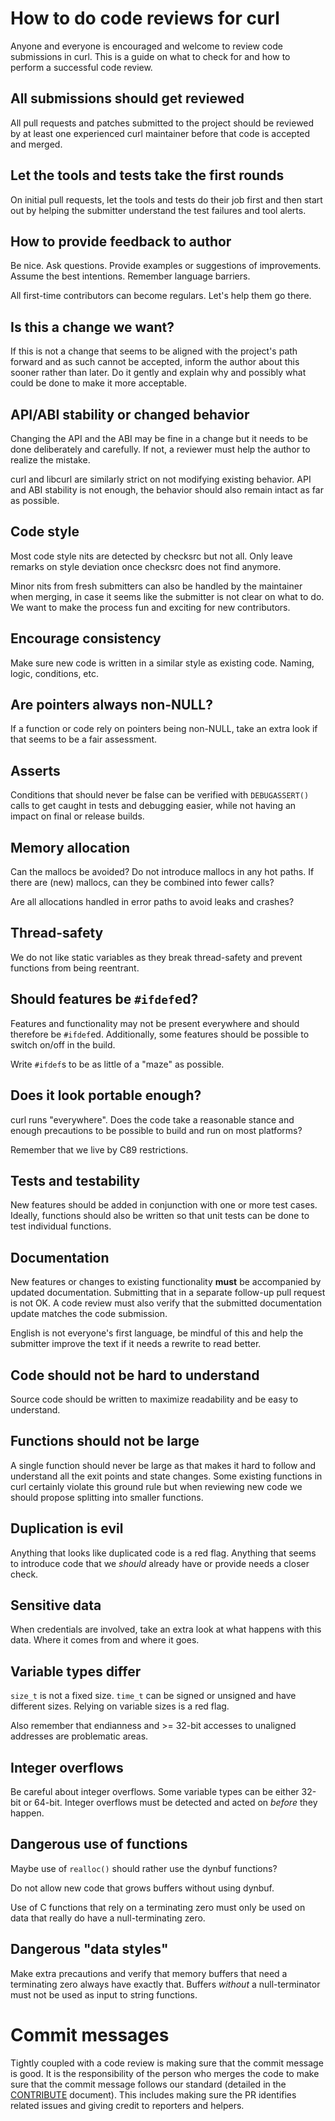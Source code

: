 <!--
Copyright (C) Daniel Stenberg, <daniel@haxx.se>, et al.

SPDX-License-Identifier: curl
-->

# How to do code reviews for curl

Anyone and everyone is encouraged and welcome to review code submissions in
curl. This is a guide on what to check for and how to perform a successful
code review.

## All submissions should get reviewed

All pull requests and patches submitted to the project should be reviewed by
at least one experienced curl maintainer before that code is accepted and
merged.

## Let the tools and tests take the first rounds

On initial pull requests, let the tools and tests do their job first and then
start out by helping the submitter understand the test failures and tool
alerts.

## How to provide feedback to author

Be nice. Ask questions. Provide examples or suggestions of improvements.
Assume the best intentions. Remember language barriers.

All first-time contributors can become regulars. Let's help them go there.

## Is this a change we want?

If this is not a change that seems to be aligned with the project's path
forward and as such cannot be accepted, inform the author about this sooner
rather than later. Do it gently and explain why and possibly what could be
done to make it more acceptable.

## API/ABI stability or changed behavior

Changing the API and the ABI may be fine in a change but it needs to be done
deliberately and carefully. If not, a reviewer must help the author to realize
the mistake.

curl and libcurl are similarly strict on not modifying existing behavior. API
and ABI stability is not enough, the behavior should also remain intact as far
as possible.

## Code style

Most code style nits are detected by checksrc but not all. Only leave remarks
on style deviation once checksrc does not find anymore.

Minor nits from fresh submitters can also be handled by the maintainer when
merging, in case it seems like the submitter is not clear on what to do. We
want to make the process fun and exciting for new contributors.

## Encourage consistency

Make sure new code is written in a similar style as existing code. Naming,
logic, conditions, etc.

## Are pointers always non-NULL?

If a function or code rely on pointers being non-NULL, take an extra look if
that seems to be a fair assessment.

## Asserts

Conditions that should never be false can be verified with `DEBUGASSERT()`
calls to get caught in tests and debugging easier, while not having an impact
on final or release builds.

## Memory allocation

Can the mallocs be avoided? Do not introduce mallocs in any hot paths. If
there are (new) mallocs, can they be combined into fewer calls?

Are all allocations handled in error paths to avoid leaks and crashes?

## Thread-safety

We do not like static variables as they break thread-safety and prevent
functions from being reentrant.

## Should features be `#ifdef`ed?

Features and functionality may not be present everywhere and should therefore
be `#ifdef`ed. Additionally, some features should be possible to switch on/off
in the build.

Write `#ifdef`s to be as little of a "maze" as possible.

## Does it look portable enough?

curl runs "everywhere". Does the code take a reasonable stance and enough
precautions to be possible to build and run on most platforms?

Remember that we live by C89 restrictions.

## Tests and testability

New features should be added in conjunction with one or more test cases.
Ideally, functions should also be written so that unit tests can be done to
test individual functions.

## Documentation

New features or changes to existing functionality **must** be accompanied by
updated documentation. Submitting that in a separate follow-up pull request is
not OK. A code review must also verify that the submitted documentation update
matches the code submission.

English is not everyone's first language, be mindful of this and help the
submitter improve the text if it needs a rewrite to read better.

## Code should not be hard to understand

Source code should be written to maximize readability and be easy to
understand.

## Functions should not be large

A single function should never be large as that makes it hard to follow and
understand all the exit points and state changes. Some existing functions in
curl certainly violate this ground rule but when reviewing new code we should
propose splitting into smaller functions.

## Duplication is evil

Anything that looks like duplicated code is a red flag. Anything that seems to
introduce code that we *should* already have or provide needs a closer check.

## Sensitive data

When credentials are involved, take an extra look at what happens with this
data. Where it comes from and where it goes.

## Variable types differ

`size_t` is not a fixed size. `time_t` can be signed or unsigned and have
different sizes. Relying on variable sizes is a red flag.

Also remember that endianness and >= 32-bit accesses to unaligned addresses
are problematic areas.

## Integer overflows

Be careful about integer overflows. Some variable types can be either 32-bit
or 64-bit. Integer overflows must be detected and acted on *before* they
happen.

## Dangerous use of functions

Maybe use of `realloc()` should rather use the dynbuf functions?

Do not allow new code that grows buffers without using dynbuf.

Use of C functions that rely on a terminating zero must only be used on data
that really do have a null-terminating zero.

## Dangerous "data styles"

Make extra precautions and verify that memory buffers that need a terminating
zero always have exactly that. Buffers *without* a null-terminator must not be
used as input to string functions.

# Commit messages

Tightly coupled with a code review is making sure that the commit message is
good. It is the responsibility of the person who merges the code to make sure
that the commit message follows our standard (detailed in the
[CONTRIBUTE](https://curl.se/dev/contribute.html) document). This includes
making sure the PR identifies related issues and giving credit to reporters
and helpers.
